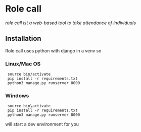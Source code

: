 # Role call

_role call ist a web-based tool to take attendance of individuals_

## Installation

Role call uses python with django in a venv so
### Linux/Mac OS
```
 source bin/activate
 pip install -r requirements.txt
 python3 manage.py runserver 8000
```
### Windows
```
 source bin\activate
 pip install -r requirements.txt
 python3 manage.py runserver 8000
```
will start a dev environment for you
